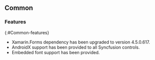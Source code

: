 ## Common

### Features
{:#Common-features}

* Xamarin.Forms dependency has been upgraded to version 4.5.0.617.
* AndroidX support has been provided to all Syncfusion controls.
* Embedded font support has been provided.
  